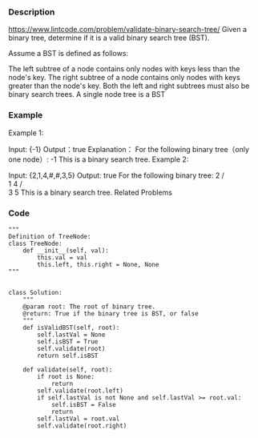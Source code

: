 ### Description
https://www.lintcode.com/problem/validate-binary-search-tree/
Given a binary tree, determine if it is a valid binary search tree (BST).

Assume a BST is defined as follows:

The left subtree of a node contains only nodes with keys less than the node's key.
The right subtree of a node contains only nodes with keys greater than the node's key.
Both the left and right subtrees must also be binary search trees.
A single node tree is a BST

### Example
Example 1:

Input:  {-1}
Output：true
Explanation：
For the following binary tree（only one node）:
	      -1
This is a binary search tree.
Example 2:

Input:  {2,1,4,#,#,3,5}
Output: true
For the following binary tree:
	  2
	 / \
	1   4
	   / \
	  3   5
This is a binary search tree.
Related Problems

### Code
```
"""
Definition of TreeNode:
class TreeNode:
    def __init__(self, val):
        this.val = val
        this.left, this.right = None, None
"""


class Solution:
    """
    @param root: The root of binary tree.
    @return: True if the binary tree is BST, or false
    """
    def isValidBST(self, root):
        self.lastVal = None
        self.isBST = True
        self.validate(root)
        return self.isBST

    def validate(self, root):
        if root is None:
            return
        self.validate(root.left)
        if self.lastVal is not None and self.lastVal >= root.val:
            self.isBST = False
            return
        self.lastVal = root.val
        self.validate(root.right)
```
